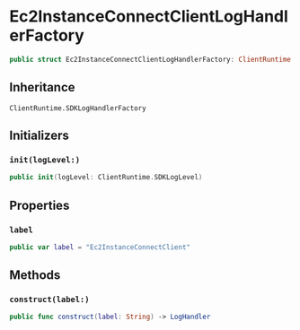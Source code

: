 # Ec2InstanceConnectClientLogHandlerFactory

``` swift
public struct Ec2InstanceConnectClientLogHandlerFactory: ClientRuntime.SDKLogHandlerFactory 
```

## Inheritance

`ClientRuntime.SDKLogHandlerFactory`

## Initializers

### `init(logLevel:)`

``` swift
public init(logLevel: ClientRuntime.SDKLogLevel) 
```

## Properties

### `label`

``` swift
public var label = "Ec2InstanceConnectClient"
```

## Methods

### `construct(label:)`

``` swift
public func construct(label: String) -> LogHandler 
```
